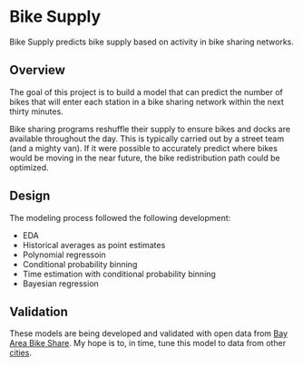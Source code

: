 # Bike Supply

Bike Supply predicts bike supply based on activity in bike sharing networks.  

## Overview

The goal of this project is to build a model that can predict the number of bikes that will enter each station in a bike sharing network within the next thirty minutes. 

Bike sharing programs reshuffle their supply to ensure bikes and docks are available throughout the day. This is typically carried out by a street team (and a mighty van). If it were possible to accurately predict where bikes would be moving in the near future, the bike redistribution path could be optimized. 

## Design 

The modeling process followed the following development:

* EDA 
* Historical averages as point estimates
* Polynomial regressoin 
* Conditional probability binning
* Time estimation with conditional probability binning
* Bayesian regression

## Validation

These models are being developed and validated with open data from [Bay Area Bike Share](http://www.bayareabikeshare.com/open-data). My hope is to, in time, tune this model to data from other [cities](https://github.com/BetaNYC/Bike-Share-Data-Best-Practices/wiki/Bike-Share-Data-Systems).
